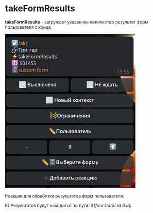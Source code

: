 # takeFormResults

**takeFormResults** - загружает указанное количество результат форм пользователя с конца.

![](./1.png)

Реакция для обработки результатов форм пользователя.

ID Результатов будут находится по пути: _${formDataList.0.id}_





